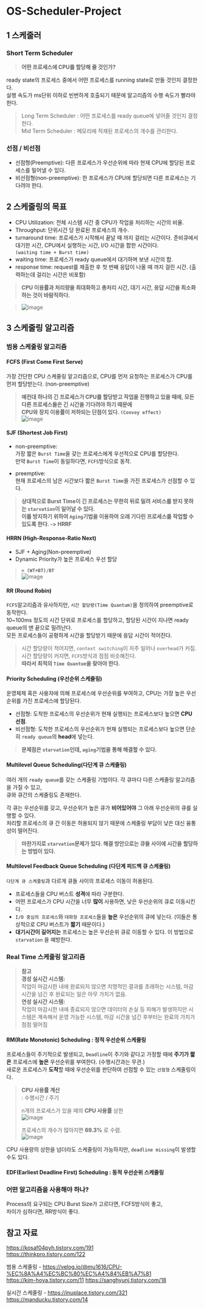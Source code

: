 # OS-Scheduler-Project

## 1 스케줄러  
### Short Term Scheduler  
> **어떤 프로세스에 CPU를 할당해 줄 것인가?**
  
ready state의 프로세스 중에서 어떤 프로세스를 running state로 만들 것인지 결정한다.  
실행 속도가 ms단위 이하로 빈번하게 호출되기 때문에 알고리즘의 수행 속도가 빨라야한다.  
  
> Long Term Scheduler : 어떤 프로세스를 ready queue에 넣어줄 것인지 결정한다.  
> Mid Term Scheduler : 메모리에 적재된 프로세스의 개수를 관리한다.  
  
### 선점 / 비선점
- 선점형(Preemptive): 다른 프로세스가 우선순위에 따라 현재 CPU에 할당된 프로세스를 밀어낼 수 있다.  
- 비선점형(non-preemptive): 한 프로세스가 CPU에 할당되면 다른 프로세스는 기다려야 한다.  


## 2 스케줄링의 목표
- CPU Utilization: 전체 시스템 시간 중 CPU가 작업을 처리하는 시간의 비율.  
- Throughput: 단위시간 당 완료된 프로세스의 개수.  
- turnaround time: 프로세스가 시작해서 끝날 때 까지 걸리는 시간이다. 준비큐에서 대기한 시간, CPU에서 실행하는 시간, I/O 시간을 합한 시간이다.  
   `(waiting time + Burst time)`  
- waiting time: 프로세스가 ready queue에서 대기하며 보낸 시간의 합.  
- response time: request를 제출한 후 첫 번째 응답이 나올 때 까지 걸린 시간. (출력하는데 걸리는 시간은 비포함)  
  
> **CPU 이용률과 처리량을 최대화하고 총처리 시간, 대기 시간, 응답 시간을 최소화 하는 것이 바람직하다.**  
  
> ![image](https://user-images.githubusercontent.com/65759076/117789012-e0af2780-b282-11eb-817d-ac923735f034.png)  
  
## 3 스케줄링 알고리즘
### 범용 스케줄링 알고리즘
#### FCFS (First Come First Serve)  
가장 간단한 CPU 스케줄링 알고리즘으로, CPU를 먼저 요청하는 프로세스가 CPU를 먼저 할당받는다. (non-preemptive)  
  
> **예컨대 하나의 긴 프로세스가 CPU를 할당받고 작업을 진행하고 있을 때에, 모든 다른 프로세스들은 긴 시간을 기다려야 하기 때문에**  
> **CPU와 장치 이용률이 저하되는 단점이 있다. `(Convoy effect)`**  
> ![image](https://user-images.githubusercontent.com/65759076/117796352-f7a54800-b289-11eb-91fb-c302cda0c479.png)
  
  
#### SJF (Shortest Job First)  
- non-preemptive:  
가장 짧은 `Burst Time`을 갖는 프로세스에게 우선적으로 CPU를 할당한다.   
만약 `Burst Time`이 동일하다면, `FCFS`방식으로 동작.  
  
- preemptive:  
현재 프로세스의 남은 시간보다 짧은 `Burst Time`을 가진 프로세스가 선점할 수 있다.  
  
> **상대적으로 Burst Time이 긴 프로세스는 무한히 뒤로 밀려 서비스를 받지 못하는 `starvation`이 일어날 수 있다.**  
> **이를 방지하기 위하여 `Aging`기법을 이용하여 오래 기다린 프로세스를 작업할 수 있도록 한다. -> HRRF**  
  
  
#### HRRN (High-Response-Ratio Next)
- SJF + Aging(Non-preemptive)  
- Dynamic Priority가 높은 프로세스 우선 할당
 > **`= (WT+BT)/BT`**  
 > ![image](https://user-images.githubusercontent.com/65759076/117803687-e06a5880-b291-11eb-8eb0-aa7a7935cf3d.png)  
  
  
#### RR (Round Robin)  
`FCFS`알고리즘과 유사하지만, `시간 할당량(Time Quantum)`을 정의하여 preemptive로 동작한다.  
10~100ms 정도의 시간 단위로 프로세스를 할당하고, 할당된 시간이 지나면 ready queue의 맨 끝으로 밀려난다.  
모든 프로세스들이 공평하게 시간을 할당받기 때문에 응답 시간이 적어진다.  
  
> 시간 할당량이 적어지면, `context switching`이 자주 일어나 `overhead`가 커짐.  
> 시간 할당량이 커지면, `FCFS`방식과 점점 비슷해진다.  
> **따라서 최적의 `Time Quantum`을 찾아야 한다.**  
  
  
#### Priority Scheduling (우선순위 스케줄링)
운영체제 혹은 사용자에 의해 프로세스에 우선순위를 부여하고, CPU는 가장 높은 우선순위를 가진 프로세스에 할당된다.
- 선점형: 도착한 프로세스의 우선순위가 현재 실행되는 프로세스보다 높으면 **CPU 선점**.  
- 비선점형: 도착한 프로세스의 우선순위가 현재 실행되는 프로세스보다 높으면 단순히 `ready queue`의 **head**에 넣는다.  
  
> **문제점은 `starvation`인데, `aging`기법을 통해 해결할 수 있다.**
  
  
#### Multilevel Queue Scheduling(다단계 큐 스케줄링)
여러 개의 `ready queue`를 갖는 스케줄링 기법이다. 각 큐마다 다른 스케줄링 알고리즘을 가질 수 있고,  
큐와 큐간의 스케줄링도 존재한다.  

각 큐는 우선순위를 갖고, 우선순위가 높은 큐가 **비어있어야** 그 아래 우선순위의 큐를 실행할 수 있다.  
처리할 프로세스의 큐 간 이동은 허용되지 않기 때문에 스케줄링 부담이 낮은 대신 융통성이 떨어진다.  

> **마찬가지로 `starvation`문제가 있다. 해결 방안으로는 큐들 사이에 시간을 할당하는 방법이 있다.**
  
  
#### Multilevel Feedback Queue Scheduling (다단계 피드백 큐 스케줄링)  
`다단계 큐 스케줄링`과 다르게 큐들 사이의 프로세스 이동이 허용된다.  
  
- 프로세스들을 CPU 버스트 **성격**에 따라 구분한다.
- 어떤 프로세스가 CPU 시간을 너무 **많이** 사용하면, 낮은 우선순위의 큐로 이동시킨다.
- `I/O 중심의 프로세스`와 `대화형 프로세스`들을 **높은** 우선순위의 큐에 넣는다. (이들은 통상적으로 CPU 버스트가 **짧기** 때문이다.)
- **대기시간이 길어지는** 프로세스는 높은 우선순위 큐로 이동할 수 있다. 이 방법으로 `starvation` 을 예방한다.
  
  
### Real Time 스케줄링 알고리즘  
> **참고**  
> **경성 실시간 시스템:**  
>   작업이 마감시한 내에 완료되지 않으면 치명적인 결과를 초래하는 시스템, 마감 시간을 넘긴 후 완료되는 일은 아무 가치가 없음.  
> **연성 실시간 시스템:**  
>   작업이 마감시한 내에 종료되지 않으면 데이터의 손실 등 피해가 발생하지만 시스템은 계속해서 운영 가능한 시스템, 마감 시간을 넘긴 후부터는 완료의 가치가 점점 떨어짐  
  
  
#### RM(Rate Monotonic) Scheduling : 정적 우선순위 스케줄링
프로세스들이 주기적으로 발생되고, `Deadline`이 주기와 같다고 가정할 때에 **주기가 짧은** 프로세스에 **높은** 우선순위를 부여한다. 
(수행시간과는 무관.)  
새로운 프로세스가 **도착**할 때에 우선순위를 판단하여 선점할 수 있는 `선점형` 스케줄링이다.  
  
> **CPU 사용률 계산**  
> : 수행시간 / 주기  
>   
> n개의 프로세스가 있을 때의 **CPU 사용률** 상한  
> ![image](https://user-images.githubusercontent.com/65759076/117816775-d7818300-b2a1-11eb-9c36-92ef772b32e4.png)   
>   
> 프로세스의 개수가 많아지면 **69.3%** 로 수렴.  
> ![image](https://user-images.githubusercontent.com/65759076/117816868-f41dbb00-b2a1-11eb-833b-f3e8e278a75b.png)  

CPU 사용량의 상한을 넘더라도 스케줄링이 가능하지만, `deadline missing`이 발생할 수도 있다.  


#### EDF(Earliest Deadline First) Scheduling : 동적 우선순위 스케줄링


### 어떤 알고리즘을 사용해야 하나? 
Process의 요구되는 CPU Burst Size가 고르다면, FCFS방식이 좋고,  
차이가 심하다면, RR방식이 좋다.

## 참고 자료
https://kosaf04pyh.tistory.com/191  
https://thinkpro.tistory.com/122  
  
범용 스케줄링 - https://velog.io/@mu1616/CPU-%EC%8A%A4%EC%BC%80%EC%A4%84%EB%A7%81  
https://kim-hoya.tistory.com/11
https://sanghyunj.tistory.com/18

실시간 스케줄링 - https://inuplace.tistory.com/321
                https://manducku.tistory.com/14  
